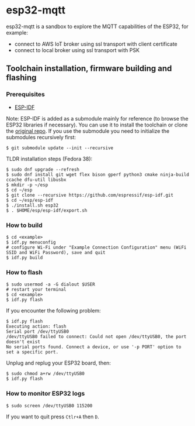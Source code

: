 # esp32-mqtt

esp32-mqtt is a sandbox to explore the MQTT capabilities of the ESP32, for example:
- connect to AWS IoT broker using ssl transport with client certificate
- connect to local broker using ssl transport with PSK

## Toolchain installation, firmware building and flashing

### Prerequisites

- [ESP-IDF](https://docs.espressif.com/projects/esp-idf/en/latest/esp32/get-started/)

Note: ESP-IDF is added as a submodule mainly for reference (to browse the ESP32 libraries if necessary). You can use it to install the toolchain or clone the [original repo](https://github.com/espressif/esp-idf). If you use the submodule you need to initialize the submodules recursively first:

```
$ git submodule update --init --recursive
```

TLDR installation steps (Fedora 38):

```
$ sudo dnf upgrade --refresh
$ sudo dnf install git wget flex bison gperf python3 cmake ninja-build ccache dfu-util libusbx
$ mkdir -p ~/esp
$ cd ~/esp
$ git clone --recursive https://github.com/espressif/esp-idf.git
$ cd ~/esp/esp-idf
$ ./install.sh esp32
$ . $HOME/esp/esp-idf/export.sh

```

### How to build

```
$ cd <example>
$ idf.py menuconfig
# configure Wi-Fi under "Example Connection Configuration" menu (WiFi SSID and WiFi Password), save and quit
$ idf.py build
```

### How to flash

```
$ sudo usermod -a -G dialout $USER
# restart your terminal
$ cd <example>
$ idf.py flash
```

If you encounter the following problem:

```
$ idf.py flash
Executing action: flash
Serial port /dev/ttyUSB0
/dev/ttyUSB0 failed to connect: Could not open /dev/ttyUSB0, the port doesn't exist
No serial ports found. Connect a device, or use '-p PORT' option to set a specific port.
```

Unplug and replug your ESP32 board, then:

```
$ sudo chmod a+rw /dev/ttyUSB0
$ idf.py flash
```

### How to monitor ESP32 logs

```
$ sudo screen /dev/ttyUSB0 115200
```

If you want to quit press `Ctlr+A` then `D`.
